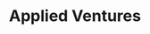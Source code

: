 ---
layout: firm_page
title: "Applied Ventures"
id: "appliedmaterials.com"
permalink: "/appliedventuresappliedmaterials.com/"
website: "https://www.appliedmaterials.com/content/applied-materials/us/en/applied-ventures"
offices: "Santa Clara (United States)"
investment_stages: "Series A, Series B, Series C"
portfolio_companies: ""
portfolio_link: ""
investment_markets: "Advanced Display, Advanced Manufacturing, Advanced Materials, AI & Big Data, EnergyTech, Life Sciences, Semiconductor Tech"
founded_year: ""
description: "Applied Ventures has invested in startups that are pioneering innovations in smartphones, augmented and virtual reality, AI, driverless cars, big data, life sciences, 3D printing, robotics, cleantech, and advanced materials."
linkedin: "https://www.linkedin.com/company/applied-ventures-llc"
twitter: ""
instagram: ""
team_page: ""
investor_type: "Corporate VC"
crunchbase: ""
pitchbook: ""

# SEO Optimization
meta_title: "Applied Ventures - VC Firm - projectstartups.com"
meta_description: "Applied Ventures, Applied Ventures has invested in startups that are pioneering innovations in smartphones, augmented and virtual reality, AI, driverless cars, big data..."
meta_keywords: "Applied Ventures, Advanced Display, Advanced Manufacturing, Advanced Materials, AI & Big Data, EnergyTech, Life Sciences, Semiconductor Tech, VC firm, venture capital, startup investor, projectstartups.com"
canonical_url: "https://vc.projectstartups.com/appliedventuresappliedmaterials.com/"
---